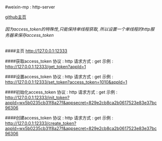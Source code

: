 #weixin-mp : http-server

[github主页](https://github.com/rrlyrstar/weixin-mp.git)
###### 因为access_token的特殊性,只能保持单线程获取, 所以设置一个单线程的http服务器来保存access_token

####主页
    http://127.0.0.1:12333

####获取access_token
    协议 : http
    请求方式 : get
    示例 : http://127.0.0.1:12333/get_token?appId=1

####设置access_token
    协议 : http
    请求方式 : get
    示例 : http://127.0.0.1:12333/set_token?access_token=1010&appId=1

####初始化access_token
    协议 : http
    请求方式 : get
    示例 : http://127.0.0.1:12333/init_token?appId=wx5b0235cb31f8a27f&appsecret=829e2cb8ca2b0617523e83e37bc96306

####创建access_token
    协议 : http
    请求方式 : get
    示例 : http://127.0.0.1:12333/create_token?appId=wx5b0235cb31f8a27f&appsecret=829e2cb8ca2b0617523e83e37bc96306

